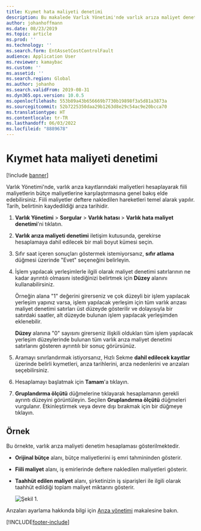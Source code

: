 ```yaml
---
title: Kıymet hata maliyeti denetimi
description: Bu makalede Varlık Yönetimi'nde varlık arıza maliyet denetimini açıklanmaktadır.
author: johanhoffmann
ms.date: 08/23/2019
ms.topic: article
ms.prod: ''
ms.technology: ''
ms.search.form: EntAssetCostControlFault
audience: Application User
ms.reviewer: kamaybac
ms.custom: ''
ms.assetid: ''
ms.search.region: Global
ms.author: johanho
ms.search.validFrom: 2019-08-31
ms.dyn365.ops.version: 10.0.5
ms.openlocfilehash: 553b89a43b656669b7730b19898f3a5d81a3873a
ms.sourcegitcommit: 52b7225350daa29b1263d8e29c54ac9e20bcca70
ms.translationtype: HT
ms.contentlocale: tr-TR
ms.lasthandoff: 06/03/2022
ms.locfileid: "8889678"
---
```

# <a name="asset-fault-cost-control"></a>Kıymet hata maliyeti denetimi

[!include [banner](../../includes/banner.md)]

 

Varlık Yönetimi'nde, varlık arıza kayıtlarındaki maliyetleri hesaplayarak fiili maliyetlerin bütçe maliyetlerine karşılaştırmasına genel bakış elde edebilirsiniz. Fiili maliyetler deftere nakledilen hareketleri temel alarak yapılır. Tarih, belirtinin kaydedildiği arıza tarihidir.

1. **Varlık Yönetimi** > **Sorgular** > **Varlık hatası** > **Varlık hata maliyet denetimi**'ni tıklatın.

2. **Varlık arıza maliyeti denetimi** iletişim kutusunda, gerekirse hesaplamaya dahil edilecek bir mali boyut kümesi seçin.

4. Sıfır saat içeren sonuçları göstermek istemiyorsanız, **sıfır atlama** düğmesi üzerinde "Evet" seçeneğini belirleyin.

5. İşlem yapılacak yerleşimlerle ilgili olarak maliyet denetimi satırlarının ne kadar ayrıntılı olmasını istediğinizi belirtmek için **Düzey** alanını kullanabilirsiniz. 

    Örneğin alana "1" değerini girerseniz ve çok düzeyli bir işlem yapılacak yerleşim yapınız varsa, işlem yapılacak yerleşim için tüm varlık arızası maliyet denetimi satırları üst düzeyde gösterilir ve dolayısıyla bir satırdaki saatler, alt düzeyde bulunan işlem yapılacak yerleşimden eklenebilir. 
    
    **Düzey** alanına "0" sayısını girerseniz ilişkili oldukları tüm işlem yapılacak yerleşim düzeylerinde bulunan tüm varlık arıza maliyet denetimi satırlarını gösteren ayrıntılı bir sonuç görürsünüz.

6. Aramayı sınırlandırmak istiyorsanız, Hızlı Sekme **dahil edilecek kayıtlar** üzerinde belirli kıymetleri, arıza tarihlerini, arıza nedenlerini ve arızaları seçebilirsiniz.

7. Hesaplamayı başlatmak için **Tamam**'a tıklayın.

8. **Gruplandırma ölçütü** düğmelerine tıklayarak hesaplamanın gerekli ayrıntı düzeyini görüntüleyin. Seçilen **Gruplandırma ölçütü** düğmeleri vurgulanır. Etkinleştirmek veya devre dışı bırakmak için bir düğmeye tıklayın.

## <a name="example"></a>Örnek

Bu örnekte, varlık arıza maliyeti denetim hesaplaması gösterilmektedir.

- **Orijinal bütçe** alanı, bütçe maliyetlerini iş emri tahmininden gösterir. 
- **Fiili maliyet** alanı, iş emirlerinde deftere nakledilen maliyetleri gösterir. 
- **Taahhüt edilen maliyet** alanı, şirketinizin iş siparişleri ile ilgili olarak taahhüt edildiği toplam maliyet miktarını gösterir.

    ![Şekil 1.](media/05-controlling-and-reporting.png)

Arızaları ayarlama hakkında bilgi için [Arıza yönetimi](../setup-for-work-orders/fault-management.md) makalesine bakın.


[!INCLUDE[footer-include](../../../includes/footer-banner.md)]